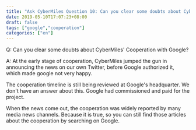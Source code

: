 ```yaml
---
title: "Ask CyberMiles Question 10: Can you clear some doubts about CyberMiles' Cooperation with Google?"
date: 2019-05-10T17:07:23+08:00
draft: false
tags: ["google","cooperation"]
categories: ["en"]
---
```


Q:  Can you clear some doubts about CyberMiles' Cooperation with Google?

A: At the early stage of cooperation, CyberMiles jumped the gun in announcing the news on our own Twitter, before Google authorized it, which made google not very happy.

The cooperation timeline is still being reviewed at Google's headquarter. We don't have an answer about this. Google had commissioned and paid for the project.

When the news come out, the cooperation was widely reported by many media news channels. Because it is true, so you can still find those articles about the cooperation by searching on Google. 

